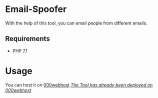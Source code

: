 # Email-Spoofer
With the help of this tool, you can email people from different emails.

## Requirements 
- PHP 7.1 

# Usage
You can host it on [000webhost](https://000webhost.com)
[*The Tool has already been deployed on 000webhost*](https://cntreon.000webhostapp.com/email/)
